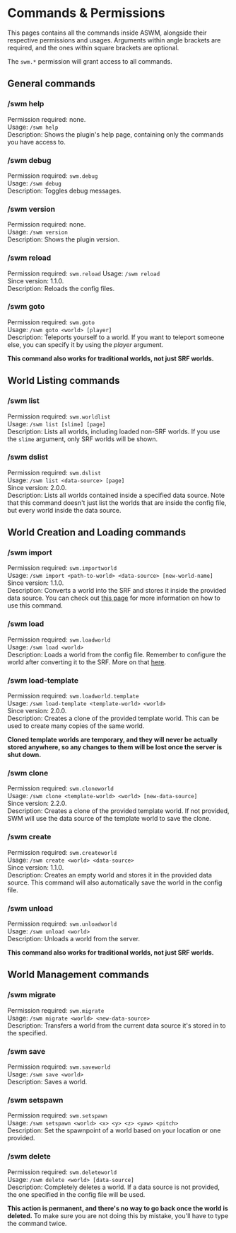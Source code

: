 # Commands & Permissions

This pages contains all the commands inside ASWM, alongside their respective permissions and usages. Arguments within angle brackets are required, and the ones within square brackets are optional.

The `swm.*` permission will grant access to all commands.

## General commands

### /swm help
Permission required: none.<br>
Usage: `/swm help`<br>
Description: Shows the plugin's help page, containing only the commands you have access to.

### /swm debug
Permission required: `swm.debug`<br>
Usage: `/swm debug`<br>
Description: Toggles debug messages.

### /swm version
Permission required: none.<br>
Usage: `/swm version`<br>
Description: Shows the plugin version.

### /swm reload
Permission required: `swm.reload`
Usage: `/swm reload`<br>
Since version: 1.1.0.<br>
Description: Reloads the config files.

### /swm goto
Permission required: `swm.goto`<br>
Usage: `/swm goto <world> [player]`<br>
Description: Teleports yourself to a world. If you want to teleport someone else, you can specify it by using the _player_ argument. 

**This command also works for traditional worlds, not just SRF worlds.**

## World Listing commands

### /swm list
Permission required: `swm.worldlist`<br>
Usage: `/swm list [slime] [page]`<br>
Description: Lists all worlds, including loaded non-SRF worlds. If you use the `slime` argument, only SRF worlds will be shown.

### /swm dslist
Permission required: `swm.dslist`<br>
Usage: `/swm list <data-source> [page]`<br>
Since version: 2.0.0.<br>
Description: Lists all worlds contained inside a specified data source. Note that this command doesn't just list the worlds that are inside the config file, but every world inside the data source.

## World Creation and Loading commands

### /swm import
Permission required: `swm.importworld`<br>
Usage: `/swm import <path-to-world> <data-source> [new-world-name]`<br>
Since version: 1.1.0.<br>
Description: Converts a world into the SRF and stores it inside the provided data source. You can check out [this page](https://github.com/Grinderwolf/Slime-World-Manager/wiki/Converting-traditional-worlds-into-the-SRF) for more information on how to use this command.

### /swm load
Permission required: `swm.loadworld`<br>
Usage: `/swm load <world>`<br>
Description: Loads a world from the config file. Remember to configure the world after converting it to the SRF. More on that [here](https://github.com/Grinderwolf/Slime-World-Manager/wiki/Configuring-worlds).

### /swm load-template
Permission required: `swm.loadworld.template`<br>
Usage: `/swm load-template <template-world> <world>`<br>
Since version: 2.0.0.<br>
Description: Creates a clone of the provided template world. This can be used to create many copies of the same world. 

**Cloned template worlds are temporary, and they will never be actually stored anywhere, so any changes to them will be lost once the server is shut down.**

### /swm clone
Permission required: `swm.cloneworld`<br>
Usage: `/swm clone <template-world> <world> [new-data-source]`<br>
Since version: 2.2.0.<br>
Description: Creates a clone of the provided template world. If not provided, SWM will use the data source of the template world to save the clone.

### /swm create
Permission required: `swm.createworld`<br>
Usage: `/swm create <world> <data-source>`<br>
Since version: 1.1.0.<br>
Description: Creates an empty world and stores it in the provided data source. This command will also automatically save the world in the config file.

### /swm unload
Permission required: `swm.unloadworld`<br>
Usage: `/swm unload <world>`<br>
Description: Unloads a world from the server.

**This command also works for traditional worlds, not just SRF worlds.**

## World Management commands

### /swm migrate
Permission required: `swm.migrate`<br>
Usage: `/swm migrate <world> <new-data-source>`<br>
Description: Transfers a world from the current data source it's stored in to the specified.

### /swm save
Permission required: `swm.saveworld`<br>
Usage: `/swm save <world>`<br>
Description: Saves a world.

### /swm setspawn
Permission required: `swm.setspawn`<br>
Usage: `/swm setspawn <world> <x> <y> <z> <yaw> <pitch>`<br>
Description: Set the spawnpoint of a world based on your location or one provided.

### /swm delete
Permission required: `swm.deleteworld`<br>
Usage: `/swm delete <world> [data-source]`<br>
Description: Completely deletes a world. If a data source is not provided, the one specified in the config file will be used.

**This action is permanent, and there's no way to go back once the world is deleted.** To make sure you are not doing this by mistake, you'll have to type the command twice.
